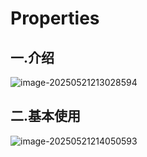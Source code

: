 # Properties

## 一.介绍

![image-20250521213028594](C:\Users\24709\AppData\Roaming\Typora\typora-user-images\image-20250521213028594.png)



## 二.基本使用

![image-20250521214050593](C:\Users\24709\AppData\Roaming\Typora\typora-user-images\image-20250521214050593.png)
